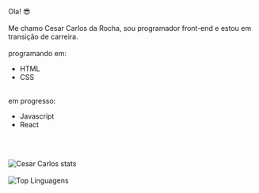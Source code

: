 Ola! :sunglasses:
<br>
<br>
Me chamo Cesar Carlos da Rocha, sou programador front-end e estou em transição de carreira.
<br>
<br>
programando em:
<ul>
  <li>HTML</li>
  <li>CSS</li>
</ul>
<br>
em progresso:
<ul>
  <li>Javascript</li>
  <li>React</li>
</ul>
<br>
<br>

![Cesar Carlos stats](https://github-readme-stats.vercel.app/api?username=cesarcarlos28&show_icons=true&theme=transparent)
<br>
<br>
![Top Linguagens](https://github-readme-stats.vercel.app/api/top-langs/?username=cesarcarlos28&size_weight=0.5&count_weight=0.5)
